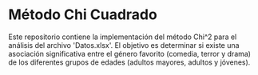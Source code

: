 # Método Chi Cuadrado
Este repositorio contiene la implementación del método Chi^2 para el análisis del archivo 'Datos.xlsx'. El objetivo es determinar si existe una asociación significativa entre el género favorito (comedia, terror y drama) de los diferentes grupos de edades (adultos mayores, adultos y jóvenes).
